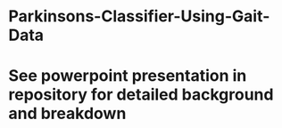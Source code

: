 # Parkinsons-Classifier-Using-Gait-Data
# See powerpoint presentation in repository for detailed background and breakdown
